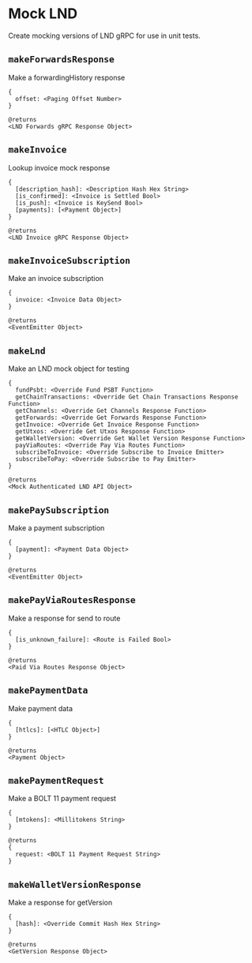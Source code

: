 # Mock LND

Create mocking versions of LND gRPC for use in unit tests.

## `makeForwardsResponse`

Make a forwardingHistory response

    {
      offset: <Paging Offset Number>
    }

    @returns
    <LND Forwards gRPC Response Object>

## `makeInvoice`

Lookup invoice mock response

    {
      [description_hash]: <Description Hash Hex String>
      [is_confirmed]: <Invoice is Settled Bool>
      [is_push]: <Invoice is KeySend Bool>
      [payments]: [<Payment Object>]
    }

    @returns
    <LND Invoice gRPC Response Object>

## `makeInvoiceSubscription`

Make an invoice subscription

    {
      invoice: <Invoice Data Object>
    }

    @returns
    <EventEmitter Object>

## `makeLnd`

Make an LND mock object for testing

    {
      fundPsbt: <Override Fund PSBT Function>
      getChainTransactions: <Override Get Chain Transactions Response Function>
      getChannels: <Override Get Channels Response Function>
      getForwards: <Override Get Forwards Response Function>
      getInvoice: <Override Get Invoice Response Function>
      getUtxos: <Override Get Utxos Response Function>
      getWalletVersion: <Override Get Wallet Version Response Function>
      payViaRoutes: <Override Pay Via Routes Function>
      subscribeToInvoice: <Override Subscribe to Invoice Emitter>
      subscribeToPay: <Override Subscribe to Pay Emitter>
    }

    @returns
    <Mock Authenticated LND API Object>

## `makePaySubscription`

Make a payment subscription

    {
      [payment]: <Payment Data Object>
    }

    @returns
    <EventEmitter Object>

## `makePayViaRoutesResponse`

Make a response for send to route

    {
      [is_unknown_failure]: <Route is Failed Bool>
    }

    @returns
    <Paid Via Routes Response Object>

## `makePaymentData`

Make payment data

    {
      [htlcs]: [<HTLC Object>]
    }

    @returns
    <Payment Object>

## `makePaymentRequest`

Make a BOLT 11 payment request

    {
      [mtokens]: <Millitokens String>
    }

    @returns
    {
      request: <BOLT 11 Payment Request String>
    }

## `makeWalletVersionResponse`

Make a response for getVersion

    {
      [hash]: <Override Commit Hash Hex String>
    }

    @returns
    <GetVersion Response Object>

